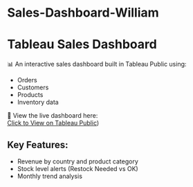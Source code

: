 # Sales-Dashboard-William
# Tableau Sales Dashboard

📊 An interactive sales dashboard built in Tableau Public using:
- Orders
- Customers
- Products
- Inventory data

🔗 View the live dashboard here:  
[Click to View on Tableau Public](https://public.tableau.com/app/profile/william.thompson1921/viz/RevenueofGadgetsbyCountryDashboard/Sheet1))

## Key Features:
- Revenue by country and product category
- Stock level alerts (Restock Needed vs OK)
- Monthly trend analysis
